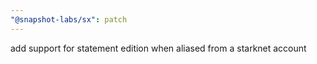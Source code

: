 ```yaml
---
"@snapshot-labs/sx": patch
---
```


add support for statement edition when aliased from a starknet account

